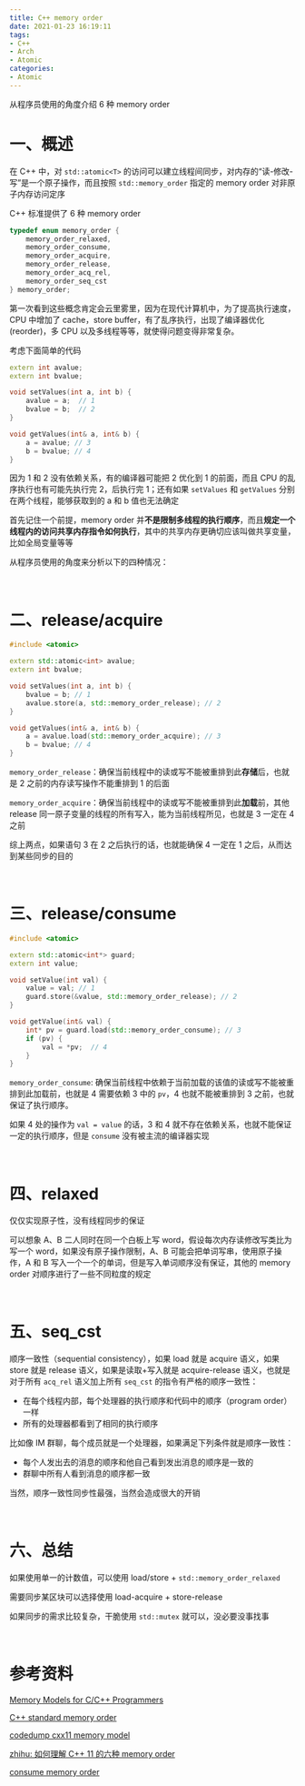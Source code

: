 ```yaml
---
title: C++ memory order
date: 2021-01-23 16:19:11
tags:
- C++
- Arch
- Atomic
categories:
- Atomic
---
```


从程序员使用的角度介绍 6 种 memory order

<!-- more -->


# 一、概述

在 C++ 中，对 `std::atomic<T>`  的访问可以建立线程间同步，对内存的“读-修改-写”是一个原子操作，而且按照 `std::memory_order` 指定的 memory order 对非原子内存访问定序  

C++ 标准提供了 6 种 memory order

```cpp
typedef enum memory_order {
    memory_order_relaxed,
    memory_order_consume,
    memory_order_acquire,
    memory_order_release,
    memory_order_acq_rel,
    memory_order_seq_cst
} memory_order;
```

第一次看到这些概念肯定会云里雾里，因为在现代计算机中，为了提高执行速度，CPU 中增加了 cache，store buffer，有了乱序执行，出现了编译器优化(reorder)，多 CPU 以及多线程等等，就使得问题变得非常复杂。

考虑下面简单的代码

```cpp
extern int avalue;
extern int bvalue;

void setValues(int a, int b) {
    avalue = a;  // 1
    bvalue = b;  // 2
}

void getValues(int& a, int& b) {
    a = avalue; // 3
    b = bvalue; // 4
}
```

因为 1 和 2 没有依赖关系，有的编译器可能把 2 优化到 1 的前面，而且 CPU 的乱序执行也有可能先执行完 2，后执行完 1；还有如果 `setValues` 和 `getValues` 分别在两个线程，能够获取到的 a 和 b 值也无法确定

首先记住一个前提，memory order 并**不是限制多线程的执行顺序**，而且**规定一个线程内的访问共享内存指令如何执行**，其中的共享内存更确切应该叫做共享变量，比如全局变量等等

从程序员使用的角度来分析以下的四种情况：

<br>



# 二、release/acquire

```cpp
#include <atomic>

extern std::atomic<int> avalue;
extern int bvalue;

void setValues(int a, int b) {
    bvalue = b; // 1
    avalue.store(a, std::memory_order_release); // 2
}

void getValues(int& a, int& b) {
    a = avalue.load(std::memory_order_acquire); // 3
    b = bvalue; // 4
}
```

`memory_order_release`：确保当前线程中的读或写不能被重排到此**存储**后，也就是 2 之前的内存读写操作不能重排到 1 的后面

`memory_order_acquire`：确保当前线程中的读或写不能被重排到此**加载**前，其他 release 同一原子变量的线程的所有写入，能为当前线程所见，也就是 3 一定在 4 之前

综上两点，如果语句 3 在 2 之后执行的话，也就能确保 4 一定在 1 之后，从而达到某些同步的目的

<br>



# 三、release/consume

```cpp
#include <atomic>

extern std::atomic<int*> guard;
extern int value;

void setValue(int val) {
    value = val; // 1
    guard.store(&value, std::memory_order_release); // 2
}

void getValue(int& val) {
    int* pv = guard.load(std::memory_order_consume); // 3
    if (pv) {
        val = *pv;  // 4
    }
}
```

`memory_order_consume`: 确保当前线程中依赖于当前加载的该值的读或写不能被重排到此加载前，也就是 4 需要依赖 3 中的 `pv`，4 也就不能被重排到 3 之前，也就保证了执行顺序。

如果 4 处的操作为 `val = value` 的话，3 和 4 就不存在依赖关系，也就不能保证一定的执行顺序，但是 `consume` 没有被主流的编译器实现

<br>



# 四、relaxed

仅仅实现原子性，没有线程同步的保证

可以想象 A、B 二人同时在同一个白板上写 word，假设每次内存读修改写类比为写一个 word，如果没有原子操作限制，A、B 可能会把单词写串，使用原子操作，A 和 B 写入一个一个的单词，但是写入单词顺序没有保证，其他的 memory order 对顺序进行了一些不同粒度的规定  

<br>



# 五、seq_cst

顺序一致性（sequential consistency），如果 load 就是 acquire 语义，如果 store 就是 release 语义，如果是读取+写入就是 acquire-release 语义，也就是对于所有 `acq_rel` 语义加上所有 `seq_cst` 的指令有严格的顺序一致性：

- 在每个线程内部，每个处理器的执行顺序和代码中的顺序（program order）一样
- 所有的处理器都看到了相同的执行顺序

比如像 IM 群聊，每个成员就是一个处理器，如果满足下列条件就是顺序一致性：

- 每个人发出去的消息的顺序和他自己看到发出消息的顺序是一致的
- 群聊中所有人看到消息的顺序都一致

当然，顺序一致性同步性最强，当然会造成很大的开销

<br>



# 六、总结

如果使用单一的计数值，可以使用 load/store + `std::memory_order_relaxed` 

需要同步某区块可以选择使用 load-acquire + store-release

如果同步的需求比较复杂，干脆使用 `std::mutex` 就可以，没必要没事找事  

<br>



# 参考资料

[Memory Models for C/C++ Programmers](https://arxiv.org/pdf/1803.04432.pdf)

[C++ standard memory order](https://zh.cppreference.com/w/cpp/atomic/memory_order)

[codedump cxx11 memory model](https://www.codedump.info/post/20191214-cxx11-memory-model-1/)

[zhihu: 如何理解 C++ 11 的六种 memory order](https://www.zhihu.com/question/24301047)

[consume memory order](https://preshing.com/20140709/the-purpose-of-memory_order_consume-in-cpp11/)

